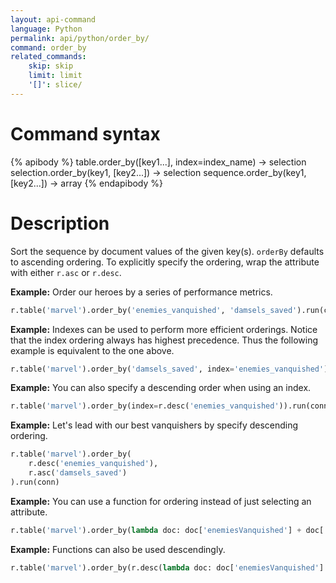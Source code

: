 ```yaml
---
layout: api-command
language: Python
permalink: api/python/order_by/
command: order_by
related_commands:
    skip: skip
    limit: limit
    '[]': slice/
---
```


# Command syntax #

{% apibody %}
table.order_by([key1...], index=index_name) -> selection<stream>
selection.order_by(key1, [key2...]) -> selection<array>
sequence.order_by(key1, [key2...]) -> array
{% endapibody %}

# Description #

Sort the sequence by document values of the given key(s). `orderBy` defaults to ascending
ordering. To explicitly specify the ordering, wrap the attribute with either `r.asc` or
`r.desc`.

__Example:__ Order our heroes by a series of performance metrics.

```py
r.table('marvel').order_by('enemies_vanquished', 'damsels_saved').run(conn)
```

__Example:__ Indexes can be used to perform more efficient orderings. Notice that the
index ordering always has highest precedence. Thus the following example is equivalent to
the one above.

```py
r.table('marvel').order_by('damsels_saved', index='enemies_vanquished').run(conn)
```


__Example:__ You can also specify a descending order when using an index.

```py
r.table('marvel').order_by(index=r.desc('enemies_vanquished')).run(conn)
```


__Example:__ Let's lead with our best vanquishers by specify descending ordering.

```py
r.table('marvel').order_by(
    r.desc('enemies_vanquished'),
    r.asc('damsels_saved')
).run(conn)
```

__Example:__ You can use a function for ordering instead of just selecting an attribute.

```py
r.table('marvel').order_by(lambda doc: doc['enemiesVanquished'] + doc['damselsSaved']).run(conn)
```

__Example:__ Functions can also be used descendingly.

```py
r.table('marvel').order_by(r.desc(lambda doc: doc['enemiesVanquished'] + doc['damselsSaved'])).run(conn)
```

